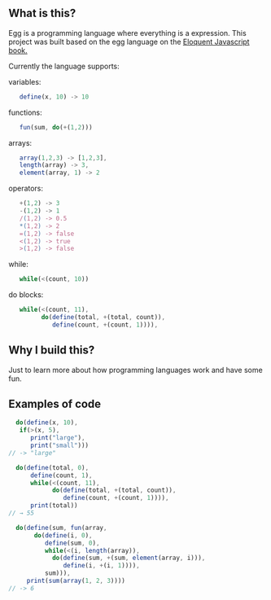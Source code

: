## What is this?

Egg is a programming language where everything is a expression. This project was built based on the egg language on the [Eloquent Javascript book.](eloquentjavascript.net)

Currently the language supports:

variables:
```javascript
   define(x, 10) -> 10
```
functions:
```javascript
   fun(sum, do(+(1,2)))
```

arrays:
```javascript
   array(1,2,3) -> [1,2,3],
   length(array) -> 3,
   element(array, 1) -> 2
```

operators:
```javascript
   +(1,2) -> 3
   -(1,2) -> 1
   /(1,2) -> 0.5
   *(1,2) -> 2
   =(1,2) -> false
   <(1,2) -> true
   >(1,2) -> false
```

while:
```javascript
   while(<(count, 10))
```

do blocks:
```javascript
   while(<(count, 11),
         do(define(total, +(total, count)),
            define(count, +(count, 1)))),
```

## Why I build this?

Just to learn more about how programming languages work and have some fun.

## Examples of code

```javascript
  do(define(x, 10),
   if(>(x, 5),
      print("large"),
      print("small")))
// -> "large"

  do(define(total, 0),
      define(count, 1),
      while(<(count, 11),
            do(define(total, +(total, count)),
               define(count, +(count, 1)))),
      print(total))
// → 55

  do(define(sum, fun(array,
       do(define(i, 0),
          define(sum, 0),
          while(<(i, length(array)),
            do(define(sum, +(sum, element(array, i))),
               define(i, +(i, 1)))),
          sum))),
     print(sum(array(1, 2, 3))))
// -> 6
```
